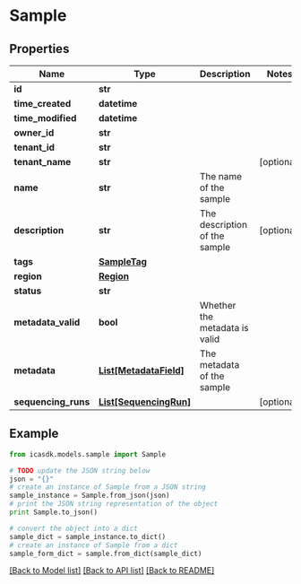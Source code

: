 # Sample


## Properties
Name | Type | Description | Notes
------------ | ------------- | ------------- | -------------
**id** | **str** |  | 
**time_created** | **datetime** |  | 
**time_modified** | **datetime** |  | 
**owner_id** | **str** |  | 
**tenant_id** | **str** |  | 
**tenant_name** | **str** |  | [optional] 
**name** | **str** | The name of the sample | 
**description** | **str** | The description of the sample | [optional] 
**tags** | [**SampleTag**](SampleTag.md) |  | 
**region** | [**Region**](Region.md) |  | 
**status** | **str** |  | 
**metadata_valid** | **bool** | Whether the metadata is valid | 
**metadata** | [**List[MetadataField]**](MetadataField.md) | The metadata of the sample | 
**sequencing_runs** | [**List[SequencingRun]**](SequencingRun.md) |  | [optional] 

## Example

```python
from icasdk.models.sample import Sample

# TODO update the JSON string below
json = "{}"
# create an instance of Sample from a JSON string
sample_instance = Sample.from_json(json)
# print the JSON string representation of the object
print Sample.to_json()

# convert the object into a dict
sample_dict = sample_instance.to_dict()
# create an instance of Sample from a dict
sample_form_dict = sample.from_dict(sample_dict)
```
[[Back to Model list]](../README.md#documentation-for-models) [[Back to API list]](../README.md#documentation-for-api-endpoints) [[Back to README]](../README.md)


